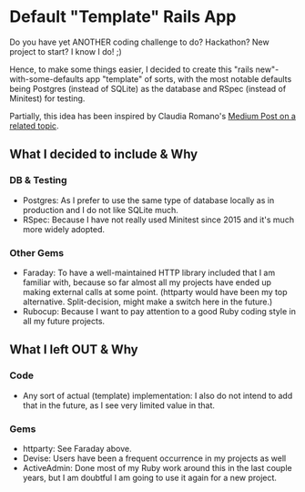 # Default "Template" Rails App

Do you have yet ANOTHER coding challenge to do? Hackathon? New project to start? I know I do! ;)

Hence, to make some things easier, I decided to create this "rails new"-with-some-defaults app "template" of sorts, with the most notable defaults being Postgres (instead of SQLite) as the database and RSpec (instead of Minitest) for testing.

Partially, this idea has been inspired by Claudia Romano's [Medium Post on a related topic](https://medium.com/@cromano31415/how-to-build-a-new-rails-app-with-rspec-postgresql-and-git-1d33c7e60456).

## What I decided to include & Why

### DB & Testing
* Postgres: As I prefer to use the same type of database locally as in production and I do not like SQLite much.
* RSpec: Because I have not really used Minitest since 2015 and it's much more widely adopted.

### Other Gems
* Faraday: To have a well-maintained HTTP library included that I am familiar with, because so far almost all my projects have ended up making external calls at some point. (httparty would have been my top alternative. Split-decision, might make a switch here in the future.)
* Rubocup: Because I want to pay attention to a good Ruby coding style in all my future projects.

## What I left OUT & Why

### Code
* Any sort of actual (template) implementation: I also do not intend to add that in the future, as I see very limited value in that.

### Gems
* httparty: See Faraday above.
* Devise: Users have been a frequent occurrence in my projects as well
* ActiveAdmin: Done most of my Ruby work around this in the last couple years, but I am doubtful I am going to use it again for a new project.
